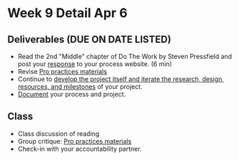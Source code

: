 # Week 9 Detail Apr 6

## Deliverables \(DUE ON DATE LISTED\)

* Read the 2nd "Middle" chapter of Do The Work by Steven Pressfield and post your [response](../assignments/responses.md) to your process website. \(6 min\)
* Revise [Pro practices materials](../end_of_semester_deliverables/pro_practices_revisions.md)
* Continue to [develop the project itself and iterate the research, design, resources, and milestones](../project_plan/) of your project.
* [Document](../pre-work/website.md) your process and project.

## Class

* Class discussion of reading
* Group critique: [Pro practices materials](https://github.com/IDMNYU/seniorproject_sp20_duff/tree/0f2608a9ce0820faa34805b26c86faa1c8fa3495/pro_practices_revisions/README.md)
* Check-in with your accountability partner.

